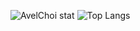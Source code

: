![AvelChoi stat](https://github-readme-stats.vercel.app/api?username=AvelChoi)
![Top Langs](https://github-readme-stats.vercel.app/api/top-langs/?username=AvelChoi)